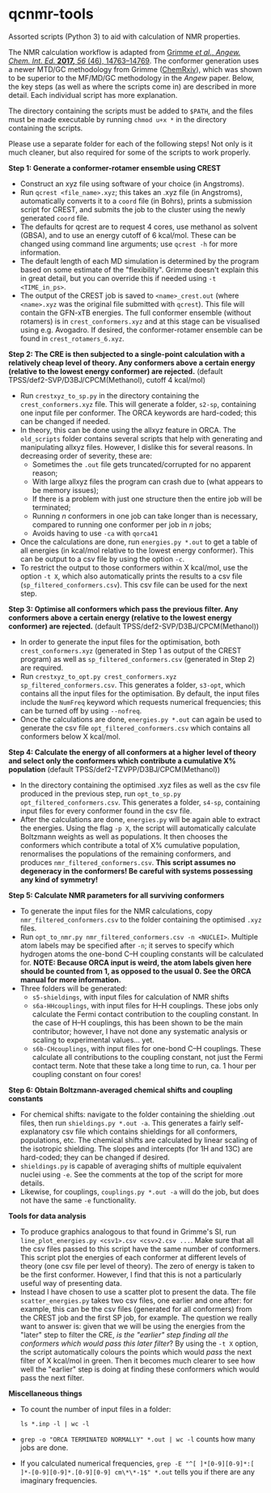 # qcnmr-tools

Assorted scripts (Python 3) to aid with calculation of NMR properties.

The NMR calculation workflow is adapted from [Grimme *et al.*, *Angew. Chem. Int. Ed.* **2017,** *56* (46), 14763–14769](https://doi.org/10.1002/anie.201708266). The conformer generation uses a newer MTD/GC methodology from Grimme ([ChemRxiv](https://chemrxiv.org/articles/Exploration_of_Chemical_Compound_Conformer_and_Reaction_Space_with_Meta-Dynamics_Simulations_Based_on_Tight-Binding_Quantum_Chemical_Calculations/7660532)), which was shown to be superior to the MF/MD/GC methodology in the *Angew* paper. Below, the key steps (as well as where the scripts come in) are described in more detail. Each individual script has more explanation.

The directory containing the scripts must be added to `$PATH`, and the files must be made executable by running `chmod u+x *` in the directory containing the scripts.

Please use a separate folder for each of the following steps! Not only is it much cleaner, but also required for some of the scripts to work properly.

**Step 1: Generate a conformer-rotamer ensemble using CREST**
 - Construct an xyz file using software of your choice (in Angstroms).
 - Run `qcrest <file_name>.xyz`; this takes an .xyz file (in Angstroms), automatically converts it to a `coord` file (in Bohrs), prints a submission script for CREST, and submits the job to the cluster using the newly generated `coord` file.
 - The defaults for qcrest are to request 4 cores, use methanol as solvent (GBSA), and to use an energy cutoff of 6 kcal/mol. These can be changed using command line arguments; use `qcrest -h` for more information.
 - The default length of each MD simulation is determined by the program based on some estimate of the "flexibility". Grimme doesn't explain this in great detail, but you can override this if needed using `-t <TIME_in_ps>`.
 - The output of the CREST job is saved to `<name>_crest.out` (where `<name>.xyz` was the original file submitted with `qcrest`). This file will contain the GFN-xTB energies. The full conformer ensemble (without rotamers) is in `crest_conformers.xyz` and at this stage can be visualised using e.g. Avogadro. If desired, the conformer-rotamer ensemble can be found in `crest_rotamers_6.xyz`.

**Step 2: The CRE is then subjected to a single-point calculation with a relatively cheap level of theory. Any conformers above a certain energy (relative to the lowest energy conformer) are rejected.** (default TPSS/def2-SVP/D3BJ/CPCM(Methanol), cutoff 4 kcal/mol)

 - Run `crestxyz_to_sp.py` in the directory containing the `crest_conformers.xyz` file. This will generate a folder, `s2-sp`, containing one input file per conformer. The ORCA keywords are hard-coded; this can be changed if needed.
 - In theory, this can be done using the allxyz feature in ORCA. The `old_scripts` folder contains several scripts that help with generating and manipulating allxyz files. However, I dislike this for several reasons. In decreasing order of severity, these are: 
   - Sometimes the `.out` file gets truncated/corrupted for no apparent reason;
   - With large allxyz files the program can crash due to (what appears to be memory issues);
   - If there is a problem with just one structure then the entire job will be terminated;
   - Running *n* conformers in one job can take longer than is necessary, compared to running one conformer per job in *n* jobs;
   - Avoids having to use `-ca` with `qorca41`
 - Once the calculations are done, run `energies.py *.out` to get a table of all energies (in kcal/mol relative to the lowest energy conformer). This can be output to a csv file by using the option `-c`.
 - To restrict the output to those conformers within X kcal/mol, use the option `-t X`, which also automatically prints the results to a csv file (`sp_filtered_conformers.csv`). This csv file can be used for the next step.

**Step 3: Optimise all conformers which pass the previous filter. Any conformers above a certain energy (relative to the lowest energy conformer) are rejected.** (default TPSS/def2-SVP/D3BJ/CPCM(Methanol))

 - In order to generate the input files for the optimisation, both `crest_conformers.xyz` (generated in Step 1 as output of the CREST program) as well as `sp_filtered_conformers.csv` (generated in Step 2) are required.
 - Run `crestxyz_to_opt.py crest_conformers.xyz sp_filtered_conformers.csv`. This generates a folder, `s3-opt`, which contains all the input files for the optimisation. By default, the input files include the `NumFreq` keyword which requests numerical frequencies; this can be turned off by using `--nofreq`.
 - Once the calculations are done, `energies.py *.out` can again be used to generate the csv file `opt_filtered_conformers.csv` which contains all conformers below X kcal/mol.

**Step 4: Calculate the energy of all conformers at a higher level of theory and select only the conformers which contribute a cumulative X% population** (default TPSS/def2-TZVPP/D3BJ/CPCM(Methanol))

 - In the directory containing the optimised .xyz files as well as the csv file produced in the previous step, run `opt_to_sp.py opt_filtered_conformers.csv`. This generates a folder, `s4-sp`, containing input files for every conformer found in the csv file.
 - After the calculations are done, `energies.py` will be again able to extract the energies. Using the flag `-p X`, the script will automatically calculate Boltzmann weights as well as populations. It then chooses the conformers which contribute a total of X% cumulative population, renormalises the populations of the remaining conformers, and produces `nmr_filtered_conformers.csv`. **This script assumes no degeneracy in the conformers! Be careful with systems possessing any kind of symmetry!**

**Step 5: Calculate NMR parameters for all surviving conformers**

 - To generate the input files for the NMR calculations, copy `nmr_filtered_conformers.csv` to the folder containing the optimised `.xyz` files.
 - Run `opt_to_nmr.py nmr_filtered_conformers.csv -n <NUCLEI>`. Multiple atom labels may be specified after `-n`; it serves to specify which hydrogen atoms the one-bond C–H coupling constants will be calculated for. **NOTE: Because ORCA input is weird, the atom labels given here should be counted from 1, as opposed to the usual 0. See the ORCA manual for more information.**
 - Three folders will be generated:
   - `s5-shieldings`, with input files for calculation of NMR shifts
   - `s6a-HHcouplings`, with input files for H–H couplings. These jobs only calculate the Fermi contact contribution to the coupling constant. In the case of H–H couplings, this has been shown to be the main contributor; however, I have not done any systematic analysis or scaling to experimental values... yet.
    - `s6b-CHcouplings`, with input files for one-bond C–H couplings. These calculate all contributions to the coupling constant, not just the Fermi contact term. Note that these take a long time to run, ca. 1 hour per coupling constant on four cores!

**Step 6: Obtain Boltzmann-averaged chemical shifts and coupling constants**

 - For chemical shifts: navigate to the folder containing the shielding .out files, then run `shieldings.py *.out -a`. This generates a fairly self-explanatory csv file which contains shieldings for all conformers, populations, etc. The chemical shifts are calculated by linear scaling of the isotropic shielding. The slopes and intercepts (for 1H and 13C) are hard-coded; they can be changed if desired.
 - `shieldings.py` is capable of averaging shifts of multiple equivalent nuclei using `-e`. See the comments at the top of the script for more details.
 - Likewise, for couplings, `couplings.py *.out -a` will do the job, but does not have the same `-e` functionality.
 
**Tools for data analysis**

 - To produce graphics analogous to that found in Grimme's SI, run `line_plot_energies.py <csv1>.csv <csv>2.csv ...`. Make sure that all the csv files passed to this script have the same number of conformers. This script plot the energies of each conformer at different levels of theory (one csv file per level of theory). The zero of energy is taken to be the first conformer. However, I find that this is not a particularly useful way of presenting data.
 - Instead I have chosen to use a scatter plot to present the data. The file `scatter_energies.py` takes two csv files, one earlier and one after: for example, this can be the csv files (generated for all conformers) from the CREST job and the first SP job, for example. The question we really want to answer is: given that we will be using the energies from the "later" step to filter the CRE, *is the "earlier" step finding all the conformers which would pass this later filter*? By using the `-t X` option, the script automatically colours the points which would *pass* the next filter of X kcal/mol in green. Then it becomes much clearer to see how well the "earlier" step is doing at finding these conformers which would pass the next filter.
 
 **Miscellaneous things**
 
 - To count the number of input files in a folder:
 
     `ls *.inp -l | wc -l`
  - `grep -o "ORCA TERMINATED NORMALLY" *.out | wc -l` counts how many jobs are done.
  - If you calculated numerical frequencies, `grep -E "^[ ]*[0-9][0-9]*:[ ]*-[0-9][0-9]*.[0-9][0-9] cm\*\*-1$" *.out` tells you if there are any imaginary frequencies.